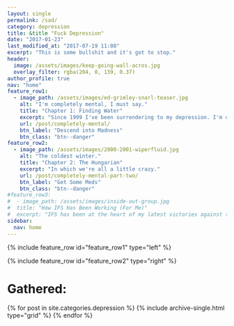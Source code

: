 ```yaml
---
layout: single
permalink: /sad/
category: depression
title: &title "Fuck Depression"
date: "2017-01-23"
last_modified_at: "2017-07-19 11:08"
excerpt: "This is some bullshit and it's got to stop."
header:
  image: /assets/images/keep-going-wall-acros.jpg
  overlay_filter: rgba(204, 0, 139, 0.37)
author_profile: true
nav: "home"
feature_row1:
  - image_path: /assets/images/ed-grimley-snarl-teaser.jpg
    alt: "I'm completely mental, I must say."
    title: "Chapter 1: Finding Water"
    excerpt: "Since 1999 I've been surrendering to my depression. I'm done."
    url: /post/completely-mental/
    btn_label: "Descend into Madness"
    btn_class: "btn--danger"
feature_row2:
  - image_path: /assets/images/2000-2001-wiperfluid.jpg
    alt: "The coldest winter."
    title: "Chapter 2: The Hungarian"
    excerpt: "In which we're all a little crazy."
    url: /post/completely-mental-part-two/
    btn_label: "Get Some Meds"
    btn_class: "btn--danger"
#feature_row3:
#  - image_path: /assets/images/inside-out-group.jpg
#  title: "How IFS Has Been Working (For Me)"
#  excerpt: "IFS has been at the heart of my latest victories against the dark."
sidebar:
  nav: home
---
```


{% include feature_row id="feature_row1" type="left" %}

{% include feature_row id="feature_row2" type="right" %}

# Gathered:

{% for post in site.categories.depression %}
  {% include archive-single.html type="grid" %}
{% endfor %}


